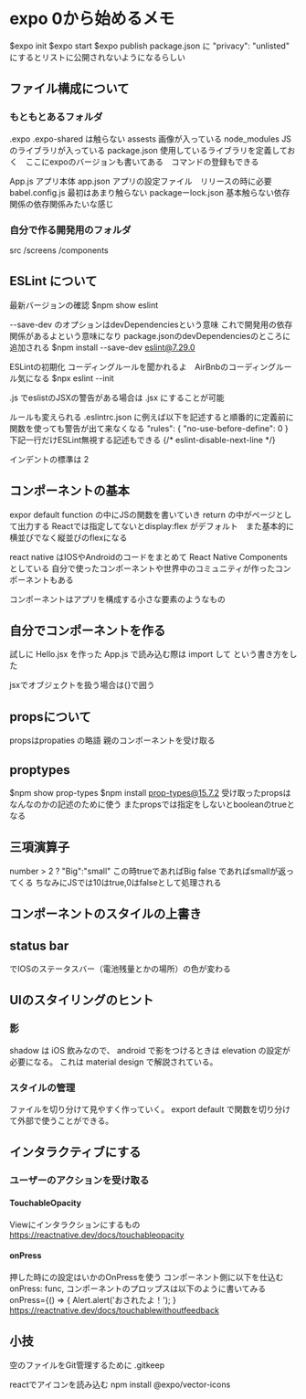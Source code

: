 # expo 0から始めるメモ

$expo init
$expo start
$expo publish
package.json に "privacy": "unlisted" にするとリストに公開されないようになるらしい

## ファイル構成について
### もともとあるフォルダ
.expo
.expo-shared は触らない
assests 画像が入っている
node_modules JSのライブラリが入っている
package.json 使用しているライブラリを定義しておく　ここにexpoのバージョンも書いてある　コマンドの登録もできる

App.js アプリ本体
app.json アプリの設定ファイル　リリースの時に必要
babel.config.js 最初はあまり触らない
packageーlock.json 基本触らない依存関係の依存関係みたいな感じ

### 自分で作る開発用のフォルダ
src
    /screens
    /components

## ESLint について
最新バージョンの確認
$npm show eslint

--save-dev のオプションはdevDependenciesという意味
これで開発用の依存関係があるよという意味になり
package.jsonのdevDependenciesのところに追加される
$npm install --save-dev eslint@7.29.0

ESLintの初期化
コーディングルールを聞かれるよ　AirBnbのコーディングルール気になる
$npx eslint --init

.js でeslistのJSXの警告がある場合は .jsx にすることが可能

ルールも変えられる
.eslintrc.json に例えば以下を記述すると順番的に定義前に関数を使っても警告が出て来なくなる
    "rules": {
        "no-use-before-define": 0
    }
下記一行だけESLint無視する記述もできる
{/* eslint-disable-next-line */}

インデントの標準は 2

## コンポーネントの基本
expor default function の中にJSの関数を書いていき
return の中がページとして出力する
Reactでは指定してないとdisplay:flex がデフォルト　また基本的に横並びでなく縦並びのflexになる

react native はIOSやAndroidのコードをまとめて React Native Components としている
自分で使ったコンポーネントや世界中のコミュニティが作ったコンポーネントもある

コンポーネントはアプリを構成する小さな要素のようなもの

## 自分でコンポーネントを作る
試しに Hello.jsx を作った
App.js で読み込む際は import して <Hello /> という書き方をした

jsxでオブジェクトを扱う場合は{}で囲う

## propsについて
propsはpropaties の略語
親のコンポーネントを受け取る

## proptypes
$npm show prop-types
$npm install prop-types@15.7.2 
受け取ったpropsはなんなのかの記述のために使う
またpropsでは指定をしないとbooleanのtrueとなる

## 三項演算子
number > 2 ? "Big":"small"
この時trueであればBig false であればsmallが返ってくる
ちなみにJSでは10はtrue,0はfalseとして処理される

## コンポーネントのスタイルの上書き

## status bar
<StatusBar style="dark">
でIOSのステータスバー（電池残量とかの場所）の色が変わる

## UIのスタイリングのヒント
### 影
shadow は iOS 飲みなので、
android で影をつけるときは elevation の設定が必要になる。
これは material design で解説されている。

### スタイルの管理
ファイルを切り分けて見やすく作っていく。
export default で関数を切り分けて外部で使うことができる。

## インタラクティブにする
### ユーザーのアクションを受け取る
#### TouchableOpacity
Viewにインタラクションにするもの
https://reactnative.dev/docs/touchableopacity

#### onPress
押した時にの設定はいかのOnPressを使う
コンポーネント側に以下を仕込む
onPress: func,
コンポーネントのプロップスは以下のように書いてみる
onPress={() => { Alert.alert('おされたよ！'); }
https://reactnative.dev/docs/touchablewithoutfeedback

## 小技
空のファイルをGit管理するために
.gitkeep

reactでアイコンを読み込む
npm install  @expo/vector-icons